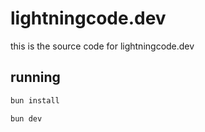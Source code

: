 # lightningcode.dev

this is the source code for lightningcode.dev

## running

```bash
bun install
```

```bash
bun dev
```
